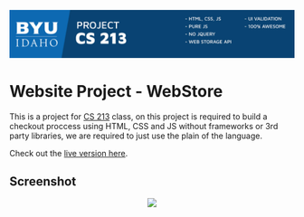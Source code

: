 <p align="center">
<a href="http://emp.byui.edu/ercanbracks/cs213/cs213_syllabus_f17.htm" target="_blank">
<img src="src/images/github-header.jpg">
</a>
</p>

# Website Project - WebStore

This is a project for [CS 213](http://emp.byui.edu/ercanbracks/cs213/cs213_syllabus_f17.htm) class, on this project is required to build a checkout proccess using HTML, CSS and JS without frameworks or 3rd party libraries, we are required to just use the plain of the language.

Check out the [live version here](https://goo.gl/qCevLH).

## Screenshot
<p align="center">
<a href="https://goo.gl/qCevLH" target="_blank">
<img src="src/images/screenshot.jpg">
</a>
</p>

<div style="clear:both"></div>